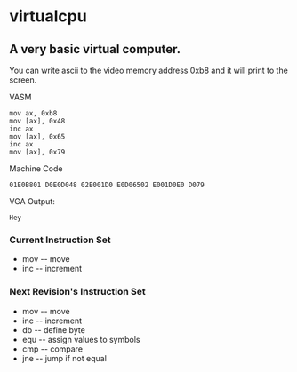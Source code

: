 # virtualcpu
## A very basic virtual computer.

You can write ascii to the video memory address 0xb8 and it will print to the screen.

VASM
```
mov ax, 0xb8
mov [ax], 0x48
inc ax
mov [ax], 0x65
inc ax
mov [ax], 0x79
```

Machine Code
```
01E0B801 D0E0D048 02E001D0 E0D06502 E001D0E0 D079
```

VGA Output:
```
Hey
```

### Current Instruction Set
+ mov -- move
+ inc -- increment

### Next Revision's Instruction Set
+ mov -- move
+ inc -- increment
+ db -- define byte
+ equ -- assign values to symbols
+ cmp -- compare
+ jne -- jump if not equal

